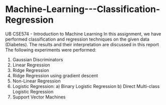 # Machine-Learning---Classification-Regression
UB CSE574 - Introduction to Machine Learning 
In this assignment, we have performed classification and regression techniques on the given data (Diabetes). The results and their interpretation are discussed in this report
The following experiments were performed:
1. Gaussian Discriminators
2. Linear Regression
3. Ridge Regression
4. Ridge Regression using gradient descent
5. Non-Linear Regression
6. Logistic Regression:
	a) Binary Logistic Regression
	b) Direct Multi-class Logistic Regression
7. Support Vector Machines
